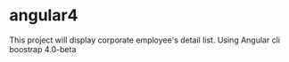 # angular4
This project will display corporate employee's detail list.
Using Angular cli
boostrap 4.0-beta
